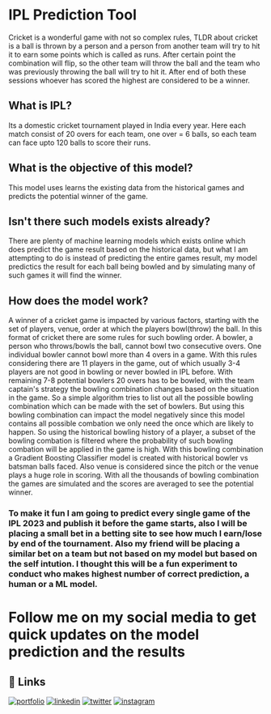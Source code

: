 
# IPL Prediction Tool

Cricket is a wonderful game with not so complex rules, TLDR about cricket is a ball is thrown by a person and a person from another team will try to hit it to earn some points which is called as runs. After certain point the combination will flip, so the other team will throw the ball and the team who was previously throwing the ball will try to hit it. After end of both these sessions whoever has scored the highest are considered to be a winner. 

## What is IPL?
Its a domestic cricket tournament played in India every year. Here each match consist of 20 overs for each team, one over = 6 balls, so each team can face upto 120 balls to score their runs.

## What is the objective of this model?

This model uses learns the existing data from the historical games and predicts the potential winner of the game. 

## Isn't there such models exists already?
There are plenty of machine learning models which exists online which does predict the game result based on the historical data, but what I am attempting to do is instead of predicting the entire games result, my model predictics the result for each ball being bowled and by simulating many of such games it will find the winner. 

## How does the model work?

A winner of a cricket game is impacted by various factors, starting with the set of players, venue, order at which the players bowl(throw) the ball. In this format of cricket there are some rules for such bowling order. A bowler, a person who throws/bowls the ball, cannot bowl two consecutive overs. One individual bowler cannot bowl more than 4 overs in a game. 
With this rules considering there are 11 players in the game, out of which usually 3-4 players are not good in bowling or never bowled in IPL before. With remaining 7-8 potential bowlers 20 overs has to be bowled, with the team captain's strategy the bowling combination changes based on the situation in the game. So a simple algorithm tries to list out all the possible bowling combination which can be made with the set of bowlers. But using this bowling combination can impact the model negatively since this model contains all possible combation we only need the once which are likely to happen. So using the historical bowling history of a player, a subset of the bowling combation is filtered where the probability of such bowling combation will be applied in the game is high. With this bowling combination a Gradient Boosting Classifier model is created with historical bowler vs batsman balls faced. Also venue is considered since the pitch or the venue plays a huge role in scoring. With all the thousands of bowling combination the games are simulated and the scores are averaged to see the potential winner. 

### To make it fun I am going to predict every single game of the IPL 2023 and publish it before the game starts, also I will be placing a small bet in a betting site to see how much I earn/lose by end of the tournament. Also my friend will be placing a similar bet on a team but not based on my model but based on the self intution. I thought this will be a fun experiment to conduct who makes highest number of correct prediction, a human or a ML model. 

# Follow me on my social media to get quick updates on the model prediction and the results
## 🔗 Links
[![portfolio](https://img.shields.io/badge/my_portfolio-000?style=for-the-badge&logo=ko-fi&logoColor=white)](https://vishnu-the-analyst.github.io/portfolio/index.html)
[![linkedin](https://img.shields.io/badge/linkedin-0A66C2?style=for-the-badge&logo=linkedin&logoColor=white)](https://www.linkedin.com/in/vishnu-eswaran/)
[![twitter](https://img.shields.io/badge/twitter-1DA1F2?style=for-the-badge&logo=twitter&logoColor=white)](https://twitter.com/vishnu_k_k)
[![instagram](https://img.shields.io/badge/instagram-405DE6?style=for-the-badge&logo=instagram&logoColor=white)](https://www.instagram.com/vishnukumar_kandasamy/)

